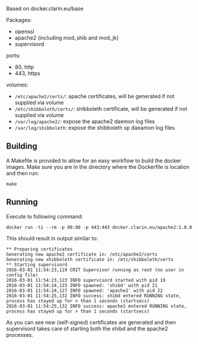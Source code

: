 Based on docker.clarin.eu/base

Packages:

* openssl
* apache2 (including mod\_shib and mod\_jk)
* supervisord

ports:

* 80, http
* 443, https

volumes:

* `/etc/apache2/certs/`: apache certificates, will be generated if not supplied via volume
* `/etc/shibboleth/certs/`: shibboleth certificate, will be generated if not supplied via volume
* `/var/log/apache2/`: expose the apache2 daemon log files
* `/var/log/shibboleth`: expose the shibboleth sp daeamon log files

## Building

A Makefile is provided to allow for an easy workflow to build the docker images. Make sure you are in the directory where the Dockerfile is location and then run:

```
make
```


## Running

Execute to following command:

```
docker run -ti --rm -p 80:80 -p 443:443 docker.clarin.eu/apache2:1.0.0
```

This should result in output similar to:

```
** Preparing certificates
Generating new apache2 certificate in: /etc/apache2/certs
Generating new shibboleth certificate in: /etc/shibboleth/certs
** Starting supervisord
2016-03-01 11:54:23,119 CRIT Supervisor running as root (no user in config file)
2016-03-01 11:54:23,123 INFO supervisord started with pid 19
2016-03-01 11:54:24,125 INFO spawned: 'shibd' with pid 21
2016-03-01 11:54:24,127 INFO spawned: 'apache2' with pid 22
2016-03-01 11:54:25,132 INFO success: shibd entered RUNNING state, process has stayed up for > than 1 seconds (startsecs)
2016-03-01 11:54:25,132 INFO success: apache2 entered RUNNING state, process has stayed up for > than 1 seconds (startsecs)
```

As you can see new (self-signed) certificates are generated and then supervisord takes care of starting both the shibd and the apache2 processes.